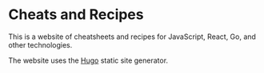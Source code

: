 # Cheats and Recipes

This is a website of cheatsheets and recipes for JavaScript, React, Go, and other technologies.

The website uses the [Hugo](https://gohugo.io/) static site generator.
